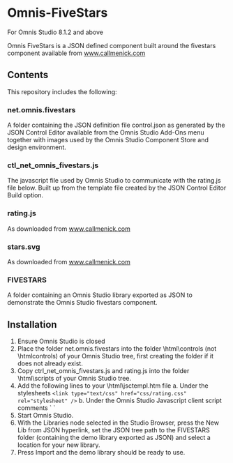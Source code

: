 # Omnis-FiveStars ##
For Omnis Studio 8.1.2 and above

Omnis FiveStars is a JSON defined component built around the fivestars component available from www.callmenick.com

## Contents ##
This repository includes the following:

### net.omnis.fivestars 

A folder containing the JSON definition file control.json as generated by the JSON Control Editor available from the Omnis Studio Add-Ons menu together with images used by the Omnis Studio Component Store and design environment.

### ctl_net_omnis_fivestars.js 

The javascript file used by Omnis Studio to communicate with the rating.js file below. Built up from the template file created by the JSON Control Editor Build option.

### rating.js 

As downloaded from www.callmenick.com

### stars.svg 

As downloaded from www.callmenick.com

### FIVESTARS 

A folder containing an Omnis Studio library exported as JSON to demonstrate the Omnis Studio fivestars component.

## Installation ##
1. Ensure Omnis Studio is closed
2. Place the folder net.omnis.fivestars into the folder \html\controls (not \htmlcontrols) of your Omnis Studio tree, first creating the folder if it does not already exist.
3. Copy ctrl_net_omnis_fivestars.js and rating.js into the folder \html\scripts of your Omnis Studio tree.
4. Add the following lines to your \html\jsctempl.htm file 
    a. Under the stylesheets
    `<link type="text/css" href="css/rating.css" rel="stylesheet" />`
    b. Under the Omnis Studio Javascript client script comments
    `<script type="text/javascript" src="scripts/rating.js"></script>
     <script type="text/javascript" src="scripts/ctl_net_omnis_fivestars.js"></script>`
5. Start Omnis Studio.
6. With the Libraries node selected in the Studio Browser, press the New Lib from JSON hyperlink, set the JSON tree path to the FIVESTARS folder (containing the demo library exported as JSON) and select a location for your new library.
7. Press Import and the demo library should be ready to use.
